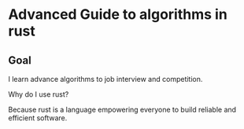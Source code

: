 # Advanced Guide to algorithms in rust

## Goal

I learn advance algorithms to job interview and competition.

Why do I use rust?

Because rust is a language empowering everyone to build reliable and efficient software.

